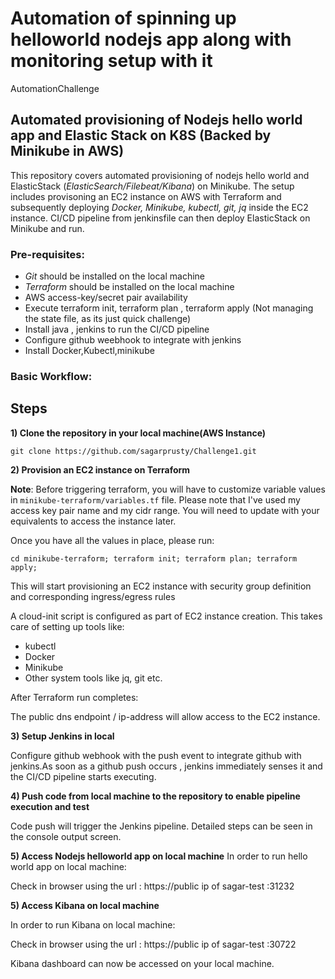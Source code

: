 # Automation of spinning up helloworld nodejs app along with monitoring setup with it
AutomationChallenge


## **Automated provisioning of Nodejs hello world app and Elastic Stack on K8S (Backed by Minikube in AWS)**

This repository covers automated provisioning of nodejs hello world and ElasticStack (*ElasticSearch/Filebeat/Kibana*) on Minikube. The setup includes provisoning an EC2 instance on AWS with Terraform and subsequently deploying *Docker, Minikube, kubectl, git, jq* inside the EC2 instance. CI/CD pipeline from jenkinsfile can then deploy ElasticStack on Minikube and run.



### **Pre-requisites:**
- *Git* should be installed on the local machine
- *Terraform* should be installed on the local machine
- AWS access-key/secret pair availability
- Execute terraform init, terraform plan , terraform apply (Not managing the state file, as its just quick challenge)
- Install java , jenkins to run the CI/CD pipeline
- Configure github weebhook to integrate with jenkins
- Install Docker,Kubectl,minikube

### Basic Workflow:

## Steps

**1) Clone the repository in your local machine(AWS Instance)**
```
git clone https://github.com/sagarprusty/Challenge1.git
```

**2) Provision an EC2 instance on Terraform**

**Note**: Before triggering terraform, you will have to customize variable values in `minikube-terraform/variables.tf` file. Please note that I've used my access key pair name and my cidr range. You will need to update with your equivalents to access the instance later.

Once you have all the values in place, please run:
```
cd minikube-terraform; terraform init; terraform plan; terraform apply;
```

This will start provisioning an EC2 instance with security group definition and corresponding ingress/egress rules

A cloud-init script is configured as part of EC2 instance creation. This takes care of setting up tools like:
- kubectl 
- Docker
- Minikube 
- Other system tools like jq, git etc.

After Terraform run completes:

The public dns endpoint / ip-address will allow access to the EC2 instance. 


**3) Setup Jenkins in local**

Configure github webhook with the push event to integrate github with jenkins.As soon as a github push occurs , jenkins immediately senses it and the CI/CD pipeline starts executing.



**4) Push code from local machine to the repository to enable pipeline execution and test**


Code push will trigger the Jenkins pipeline. Detailed steps can be seen in the console output screen.


**5) Access Nodejs helloworld app on local machine**
In order to run hello world app on local machine:

Check in browser using the url : https://public ip of sagar-test :31232

**5) Access Kibana on local machine**

In order to run Kibana on local machine:

Check in browser using the url : https://public ip of sagar-test :30722



Kibana dashboard can now be accessed on your local machine.


